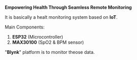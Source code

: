 **Empowering Health Through Seamless Remote Monitoring**

It is basically a healt monitoring system based on **IoT**.

Main Components:
1. **ESP32** (Microcontroller)
2. **MAX30100** (SpO2 & BPM sensor)

"**Blynk**" platform is to monitor theose data.
